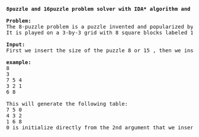 <pre>
<strong>8puzzle and 16puzzle problem solver with IDA* algorithm and manhattan distance</strong>

<strong>Problem:</strong> 
The 8-puzzle problem is a puzzle invented and popularized by Noyes Palmer Chapman in the 1870s.
It is played on a 3-by-3 grid with 8 square blocks labeled 1 through 8 and a blank square. Your goal is to rearrange the blocks so that they are in order.You are permitted to slide blocks horizontally or vertically into the blank square.

<strong>Input:</strong>
First we insert the size of the puzzle 8 or 15 , then we insert the starting position of 0 , then we insert the remaining elements of the puzzle

<strong>example:</strong>
8
3
7 5 4
3 2 1
6 8

This will generate the following table:
7 5 0
4 3 2
1 6 8
0 is initialize directly from the 2nd argument that we inserted.

</pre>
